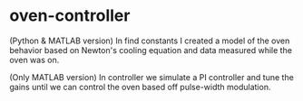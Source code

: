 # oven-controller

(Python & MATLAB version) In find constants I created a model of the oven behavior based on Newton's cooling equation and data measured while the oven was on.

(Only MATLAB version) In controller we simulate a PI controller and tune the gains until we can control the oven based off pulse-width modulation.
